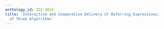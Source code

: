 ```yaml
---
anthology_id: Z22-3015
title: 'Interactive and Cooperative Delivery of Referring Expressions: A Comparison
  of Three Algorithms'
---
```

